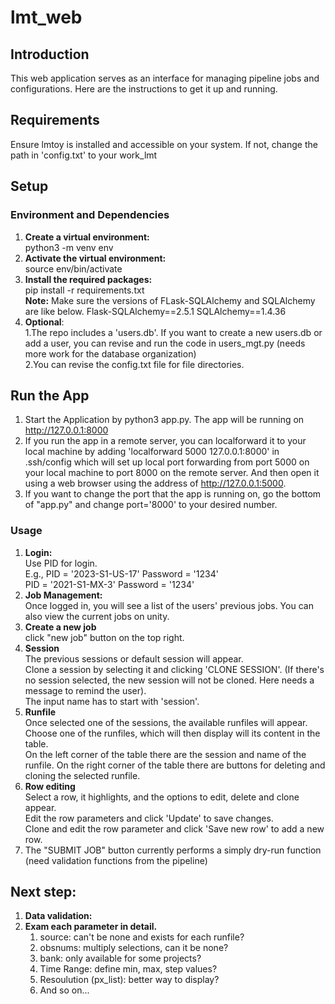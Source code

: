 # lmt_web
## Introduction <br>
This web application serves as an interface for managing pipeline jobs and configurations. Here are the instructions to get it up and running.
## Requirements 
Ensure lmtoy is installed and accessible on your system. If not, change the path in 'config.txt' to your work_lmt
## Setup
### Environment and Dependencies
1. <b>Create a virtual environment:</b></br> python3 -m venv env
2. <b>Activate the virtual environment:</b> <br> source env/bin/activate 
3. <b>Install the required packages:</b> <br> pip install -r requirements.txt
   <br><b>Note:</b> Make sure the versions of FLask-SQLAlchemy and SQLAlchemy are like below. 
   Flask-SQLAlchemy==2.5.1
   SQLAlchemy==1.4.36
4. <b>Optional</b>:<br>
1.The repo includes a 'users.db'. If you want to create a new users.db or add a user, 
you can revise and run the code in users_mgt.py (needs more work for the database organization)<br>
2.You can revise the config.txt file for file directories.<br>
## Run the App<br>
   1. Start the Application by python3 app.py. The app will be running on http://127.0.0.1:8000
   2. If you run the app in a remote server, you can localforward it to your local machine by adding 'localforward 5000 127.0.0.1:8000' in .ssh/config which will set up local port forwarding from port 5000 on your local machine to port 8000 on the remote server. And then open it using a web browser using the address of http://127.0.0.1:5000. 
   3. If you want to change the port that the app is running on, go the bottom of "app.py" and change port='8000' to your desired number.
### Usage
1. <b>Login:</b></br>
Use PID for login.<br> E.g., PID = '2023-S1-US-17' Password = '1234' <br> PID = '2021-S1-MX-3' Password = '1234'
2. <b>Job Management:</b><br>Once logged in, you will see a list of the users' previous jobs. You can also view the current jobs on unity.
3. <b>Create a new job</b><br> click "new job" button on the top right. 
4. <b>Session</b><br>
   The previous sessions or default session will appear. <br>
   Clone a session by selecting it and clicking 'CLONE SESSION'. (If there's no session selected, the new session will not be cloned. Here needs a message to remind the user). <br>
   The input name has to start with 'session'.
5. <b>Runfile</b><br>Once selected one of the sessions, the available runfiles will appear. <br>
   Choose one of the runfiles, which will then display will its content in the table. <br> 
   On the left corner of the table there are the session and name of the runfile. On the right corner of the table there are buttons for deleting and cloning the selected runfile.<br>
6. <b>Row editing</b><br>
   Select a row, it highlights, and the options to edit, delete and clone appear.<br>
   Edit the row parameters and click 'Update' to save changes.<br>
   Clone and edit the row parameter and click 'Save new row' to add a new row. <br>
7. The "SUBMIT JOB" button currently performs a simply dry-run function (need validation functions from the pipeline)

## Next step: 
1. <b>Data validation:</b>
2. <b>Exam each parameter in detail.</b> 
   1. source: can't be none and exists for each runfile?
   2. obsnums: multiply selections, can it be none?
   3. bank: only available for some projects?
   4. Time Range: define min, max, step values?
   5. Resoulution (px_list): better way to display?
   6. And so on...
